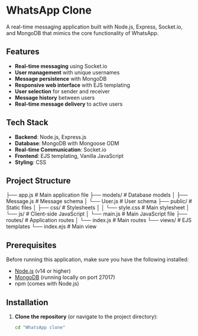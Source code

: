 # WhatsApp Clone

A real-time messaging application built with Node.js, Express, Socket.io, and MongoDB that mimics the core functionality of WhatsApp.

## Features

- **Real-time messaging** using Socket.io
- **User management** with unique usernames
- **Message persistence** with MongoDB
- **Responsive web interface** with EJS templating
- **User selection** for sender and receiver
- **Message history** between users
- **Real-time message delivery** to active users

## Tech Stack

- **Backend**: Node.js, Express.js
- **Database**: MongoDB with Mongoose ODM
- **Real-time Communication**: Socket.io
- **Frontend**: EJS templating, Vanilla JavaScript
- **Styling**: CSS

## Project Structure

├── app.js              # Main application file
├── models/             # Database models
│   ├── Message.js      # Message schema
│   └── User.js         # User schema
├── public/             # Static files
│   ├── css/            # Stylesheets
│   │   └── style.css   # Main stylesheet
│   └── js/             # Client-side JavaScript
│       └── main.js     # Main JavaScript file
├── routes/             # Application routes
│   └── index.js        # Main routes
└── views/              # EJS templates
    └── index.ejs       # Main view


## Prerequisites

Before running this application, make sure you have the following installed:

- [Node.js](https://nodejs.org/) (v14 or higher)
- [MongoDB](https://www.mongodb.com/) (running locally on port 27017)
- npm (comes with Node.js)

## Installation

1. **Clone the repository** (or navigate to the project directory):
   ```bash
   cd "WhatsApp clone"

   